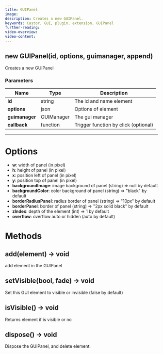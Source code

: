 ```yaml
---
title: GUIPanel
image:  
description: Creates a new GUIPanel.
keywords: Castor, GUI, plugin, extension, GUIPanel
further-reading:
video-overview: 
video-content:
---
```


## new GUIPanel(id, options, guimanager, append)
Creates a new GUIPanel

### Parameters
Name | Type | Description
---|---|---
**id** | string | The id and name element
**options** | json | Options of element
**guimanager** | GUIManager | The gui manager
**callback** | function | Trigger function by click (optional)
---

# Options

* **w**: width of panel (in pixel)
* **h**: height of panel (in pixel)
* **x**: position left of panel (in pixel)
* **y**: position top of panel (in pixel)
* **backgroundImage**: image background of panel (string) =&gt; null by default
* **backgroundColor**: color background of panel (string) =&gt; "black" by default
* **borderRadiusPanel**: radius border of panel (string)  =&gt; "10px" by default
* **borderPanel**: border of panel (string)  =&gt; "2px solid black" by default
* **zIndex**: depth of the element (int) =&gt; 1 by default
* **overflow**: overflow auto or hidden (auto by default)

# Methods

## add(element) → void
add element in the GUIPanel

## setVisible(bool, fade) → void
Set this GUI element to visible or invisible (false by default)

## isVisible() → void
Returns element if is visible or no

## dispose() → void
Dispose the GUIPanel, and delete element.
